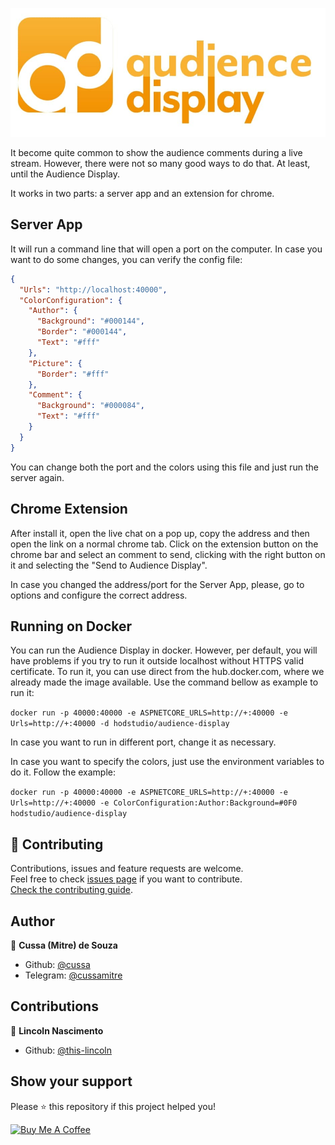 ![alt text](images/logo.jpg?raw=true)

It become quite common to show the audience comments during a live stream. However, there were not so many good ways to do that. At least, until the Audience Display.

It works in two parts: a server app and an extension for chrome.

## Server App

It will run a command line that will open a port on the computer. In case you want to do some changes, you can verify the config file:

```json
{
  "Urls": "http://localhost:40000",
  "ColorConfiguration": {
    "Author": {
      "Background": "#000144",
      "Border": "#000144",
      "Text": "#fff"
    },
    "Picture": {
      "Border": "#fff"
    },
    "Comment": {
      "Background": "#000084",
      "Text": "#fff"
    }
  }
}
```
You can change both the port and the colors using this file and just run the server again.

## Chrome Extension

After install it, open the live chat on a pop up, copy the address and then open the link on a normal chrome tab. Click on the extension button on the chrome bar and select an comment to send, clicking with the right button on it and selecting the "Send to Audience Display".

In case you changed the address/port for the Server App, please, go to options and configure the correct address.

## Running on Docker

You can run the Audience Display in docker. However, per default, you will have problems if you try to run it outside localhost without HTTPS valid certificate. To run it, you can use direct from the hub.docker.com, where we already made the image available. Use the command bellow as example to run it:

`docker run -p 40000:40000 -e ASPNETCORE_URLS=http://+:40000 -e Urls=http://+:40000 -d hodstudio/audience-display`

In case you want to run in different port, change it as necessary.

In case you want to specify the colors, just use the environment variables to do it. Follow the example:

`docker run -p 40000:40000 -e ASPNETCORE_URLS=http://+:40000 -e Urls=http://+:40000 -e ColorConfiguration:Author:Background=#0F0 hodstudio/audience-display`

## 🤝 Contributing

Contributions, issues and feature requests are welcome.<br />
Feel free to check [issues page](https://github.com/hodstudio/audience-display/issues) if you want to contribute.<br />
[Check the contributing guide](./CONTRIBUTING.md).<br />

## Author

👤 **Cussa (Mitre) de Souza**

- Github: [@cussa](https://github.com/cussa)
- Telegram: [@cussamitre](https://t.me/cussamitre)

## Contributions

👤 **Lincoln Nascimento**

- Github: [@this-lincoln](https://github.com/this-lincoln)

## Show your support

Please ⭐️ this repository if this project helped you!

<a href="https://www.buymeacoffee.com/cussa" target="_blank"><img src="https://cdn.buymeacoffee.com/buttons/v2/default-red.png" alt="Buy Me A Coffee" style="height: 60px !important;width: 217px !important;"></a>

